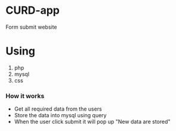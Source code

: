 # CURD-app
Form submit website
# Using
<ol>
  <li>php</li>
  <li>mysql</li>
  <li>css</li>
  
</ol>
<h3>How it works</h3>
<ul>
  <li>Get all required data from the users</li>
  <li>Store the data into mysql using query</li>
  <li>When the user click submit it will pop up "New data are stored"</li>
  </ul>
